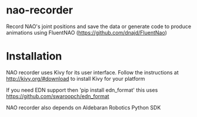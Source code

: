 nao-recorder
============

Record NAO's joint positions and save the data or generate code to produce animations using FluentNAO (https://github.com/dnajd/FluentNao)

Installation
============
NAO recorder uses Kivy for its user interface. Follow the instructions at http://kivy.org/#download to install Kivy for your platform

If you need EDN support then 'pip install edn_format' this uses https://github.com/swaroopch/edn_format

NAO recorder also depends on Aldebaran Robotics Python SDK